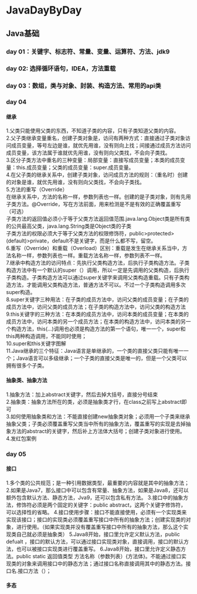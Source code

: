 # JavaDayByDay
## Java基础
### day 01：关键字、标志符、常量、变量、运算符、方法、jdk9
### day 02: 选择循环语句，IDEA，方法重载
### day 03：数组，类与对象、封装、构造方法、常用的api类
### day 04
#### 继承
1.父类只能使用父类的东西，不知道子类的内容，只有子类知道父类的内容。<br>
2.父子类继承变量重名，创建子类对象是，访问有两种方式：直接通过子类对象访问成员变量，等号左边是谁，就优先用谁，没有则向上找；间接通过成员方法访问成员变量，该方法属于谁就优先用谁，没有则向父类找，不会向子类找。<br>
3.区分子类方法中重名的三种变量：局部变量：直接写成员变量；本类的成员变量：this.成员变量；父类的成员变量：super.成员变量。<br>
4.在父子类的继承关系中，创建子类对象，访问成员方法的规则：（重名时）创建的对象是谁，就优先用谁，没有则向父类找，不会向子类找。<br>
5.方法的重写（Override）<br>
在继承关系中，方法的名称一样，参数列表也一样。创建的是子类对象，则有先用子类方法。@Override，写在方法前面，用来检测是不是有效的正确覆盖重写（可选）<br>
子类方法的返回值必须小于等于父类方法返回值范围.java.lang.Object类是所有类的公共最高父类，java.lang.String类是Object类的子类<br>
子类方法的权限必须大于等于父类方法的权限修饰符，public>protected>(default)>private，default不是关键字，而是什么都不写，留空。<br>
6.重写（Override）和重载（Overload）区别：重载是发生在继承关系当中，方法名称一样，参数列表也一样。重载方法名称一样，参数列表不一样。<br>
7.继承中构造方法的访问特点：先执行父类构造方法，后执行子类构造方法。子类构造方法中有一个默认的super（）调用，所以一定是先调用的父类构造，后执行子类构造。子类构造方法可以通过super关键字来调用父类构造重载。只有子类构造方法，才能调用父类构造方法，普通方法不可以。不过一个子类构造调用多次super构造。<br>
8.super关键字三种用法：在子类的成员方法中，访问父类的成员变量；在子类的成员方法中，访问父类的成员方法；在子类的构造方法中，访问父类的构造方法<br>
9.this关键字的三种方法：在本类的成员方法中，访问本类的成员变量；在本类的成员方法中，访问本类的另一个成员方法；在本类的构造方法中，访问本类的另一个构造方法，this(...)调用也必须是构造方法的第一个语句，唯一一个，super和this两种构造调用，不能同时使用；<br>
10.super和this关键字图解<br>
11.Java继承的三个特征：Java语言是单继承的，一个类的直接父类只能有唯一一个；Java语言可以多级继承；一个子类的直接父类是唯一的，但是一个父类可以拥有很多个子类。<br>
#### 抽象类、抽象方法<br>
1.抽象方法：加上abstract关键字，然后去掉大括号，直接分号结束<br>
2.抽象类：抽象方法所在的类，必须是抽象类才行，在class之前写上abstract即可<br>
3.如何使用抽象类和方法：不能直接创建new抽象类对象；必须用一个子类来继承抽象父类；子类必须覆盖重写父类当中所有的抽象方法，覆盖重写的实现是去掉抽象方法的abstract的关键字，然后补上方法体大括号；创建子类对象进行使用。<br>
4.发红包案例<br>

### day 05
#### 接口
1.多个类的公共规范；是一种引用数据类型，最重要的内容就是其中的抽象方法；
2.如果是Java7，那么接口中可以包含有常量、抽象方法，如果是Java8，还可以额外包含默认方法、静态方法，Jva9，还可以包含私有方法。
3.接口中的抽象方法，修饰符必须是两个固定的关键字：public abstract，这两个关键字修饰符，可以选择性的省略。
4.接口使用步骤：接口不能直接使用，必须有一个实现类来实现该接口；接口的实现类必须覆盖重写接口中所有的抽象方法；创建实现类的对象，进行使用。（如果实现类并没有覆盖重写接口中所有的抽象方法，那么这个实现类自己就必须是抽象类）
5.Java8开始，接口里允许定义默认方法，public defualt ，接口的默认方法，可以通过接口实现类对象，直接调用，接口的默认方法，也可以被接口实现类进行覆盖重写。
6.Java8开始，接口里允许定义静态方法。public static 返回值类型 方法名称（参数列表）{方法体}。不能通过接口实现类的对象来调用接口中的静态方法；通过接口名称直接调用其中的静态方法。接口名.接口方法（）；
#### 多态
